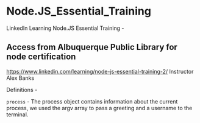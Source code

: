 # Node.JS_Essential_Training
LinkedIn Learning Node.JS Essential Training -

## Access from Albuquerque Public Library for node certification 
https://www.linkedin.com/learning/node-js-essential-training-2/
Instructor Alex Banks 


Definitions -

`process` - 
The process object contains information about the current process, we used the argv array to pass a greeting and a username to the terminal. 
